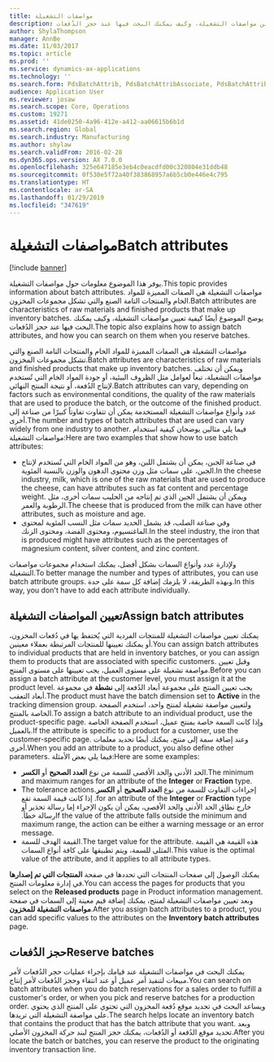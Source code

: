 ```yaml
---
title: مواصفات التشغيلة
description: يوفر هذا الموضوع معلومات حول مواصفات التشغيلة. مواصفات التشغيلة هي الصفات المميزة للمواد الخام والمنتجات التامة الصنع والتي تشكل مجموعات المخزون. يوضح الموضوع أيضًا كيفية تعيين مواصفات التشغيلة، وكيف يمكنك البحث فيها عند حجز الدُفعات.
author: ShylaThompson
manager: AnnBe
ms.date: 11/03/2017
ms.topic: article
ms.prod: ''
ms.service: dynamics-ax-applications
ms.technology: ''
ms.search.form: PdsBatchAttrib, PdsBatchAttribAssociate, PdsBatchAttribByAttribGroup, PdsBatchAttribByItem, PdsBatchAttribByitemCustomer, PdsBatchAttribGroup
audience: Application User
ms.reviewer: josaw
ms.search.scope: Core, Operations
ms.custom: 19271
ms.assetid: 41de0250-4a96-412e-a412-aa06615b6b1d
ms.search.region: Global
ms.search.industry: Manufacturing
ms.author: shylaw
ms.search.validFrom: 2016-02-28
ms.dyn365.ops.version: AX 7.0.0
ms.openlocfilehash: 325e647185e3eb4c0eacdfd00c320804e31ddb48
ms.sourcegitcommit: 0f530e5f72a40f383868957a6b5cb0e446e4c795
ms.translationtype: HT
ms.contentlocale: ar-SA
ms.lasthandoff: 01/29/2019
ms.locfileid: "347619"
---
```

# <a name="batch-attributes"></a><span data-ttu-id="47581-105">مواصفات التشغيلة</span><span class="sxs-lookup"><span data-stu-id="47581-105">Batch attributes</span></span>

[!include [banner](../includes/banner.md)]

<span data-ttu-id="47581-106">يوفر هذا الموضوع معلومات حول مواصفات التشغيلة.</span><span class="sxs-lookup"><span data-stu-id="47581-106">This topic provides information about batch attributes.</span></span> <span data-ttu-id="47581-107">مواصفات التشغيلة هي الصفات المميزة للمواد الخام والمنتجات التامة الصنع والتي تشكل مجموعات المخزون.</span><span class="sxs-lookup"><span data-stu-id="47581-107">Batch attributes are characteristics of raw materials and finished products that make up inventory batches.</span></span> <span data-ttu-id="47581-108">يوضح الموضوع أيضًا كيفية تعيين مواصفات التشغيلة، وكيف يمكنك البحث فيها عند حجز الدُفعات.</span><span class="sxs-lookup"><span data-stu-id="47581-108">The topic also explains how to assign batch attributes, and how you can search on them when you reserve batches.</span></span>

<span data-ttu-id="47581-109">مواصفات التشغيلة هي الصفات المميزة للمواد الخام والمنتجات التامة الصنع والتي تشكل مجموعات المخزون.</span><span class="sxs-lookup"><span data-stu-id="47581-109">Batch attributes are characteristics of raw materials and finished products that make up inventory batches.</span></span> <span data-ttu-id="47581-110">ويمكن أن تختلف مواصفات التشغيلة، تبعاً لعوامل مثل الظروف البيئية، أو جودة المواد الخام التي تُستخدم لإنتاج الدُفعة، أو نتيجة المنتج النهائي.</span><span class="sxs-lookup"><span data-stu-id="47581-110">Batch attributes can vary, depending on factors such as environmental conditions, the quality of the raw materials that are used to produce the batch, or the outcome of the finished product.</span></span> <span data-ttu-id="47581-111">عدد وأنواع مواصفات التشغيلة المستخدمة يمكن أن تتفاوت تفاوتاً كبيرًا من صناعة إلى أخرى.</span><span class="sxs-lookup"><span data-stu-id="47581-111">The number and types of batch attributes that are used can vary widely from one industry to another.</span></span> <span data-ttu-id="47581-112">فيما يلي مثالين يوضحان كيفية استخدام مواصفات التشغيلة:</span><span class="sxs-lookup"><span data-stu-id="47581-112">Here are two examples that show how to use batch attributes:</span></span>

-   <span data-ttu-id="47581-113">في صناعة الجبن، يمكن أن يشتمل اللبن، وهو من المواد الخام التي تُستخدم لإنتاج الجبن، على سمات مثل وزن محتوى الدهون والوزن بالنسبة المئوية.</span><span class="sxs-lookup"><span data-stu-id="47581-113">In the cheese industry, milk, which is one of the raw materials that are used to produce the cheese, can have attributes such as fat content and percentage weight.</span></span> <span data-ttu-id="47581-114">ويمكن أن يشتمل الجبن الذي تم إنتاجه من الحليب سمات أخرى، مثل الرطوبة والعمر.</span><span class="sxs-lookup"><span data-stu-id="47581-114">The cheese that is produced from the milk can have other attributes, such as moisture and age.</span></span>
-   <span data-ttu-id="47581-115">وفي صناعة الصلب، قد يشمل الحديد سمات مثل النسب المئوية لمحتوى الماغنسيوم، ومحتوى الفضة، ومحتوى الزنك.</span><span class="sxs-lookup"><span data-stu-id="47581-115">In the steel industry, the iron that is produced might have attributes such as the percentages of magnesium content, silver content, and zinc content.</span></span>

<span data-ttu-id="47581-116">ولإدارة عدد وأنواع السمات بشكل أفضل، يمكنك استخدام مجموعات مواصفات التشغيلة.</span><span class="sxs-lookup"><span data-stu-id="47581-116">To better manage the number and types of attributes, you can use batch attribute groups.</span></span> <span data-ttu-id="47581-117">وبهذه الطريقة، لا يلزمك إضافة كل سمة على حدة.</span><span class="sxs-lookup"><span data-stu-id="47581-117">In this way, you don't have to add each attribute individually.</span></span>

## <a name="assign-batch-attributes"></a><span data-ttu-id="47581-118">تعيين المواصفات التشغيلة</span><span class="sxs-lookup"><span data-stu-id="47581-118">Assign batch attributes</span></span>
<span data-ttu-id="47581-119">يمكنك تعيين مواصفات التشغيلة للمنتجات الفردية التي يُحتفظ يها في دُفعات المخزون، أو يمكنك تعيينها للمنتجات المرتبطة بعملاء معينين.</span><span class="sxs-lookup"><span data-stu-id="47581-119">You can assign batch attributes to individual products that are held in inventory batches, or you can assign them to products that are associated with specific customers.</span></span> <span data-ttu-id="47581-120">وقبل تعيين مواصفة تشغيلة على مستوى العميل، يجب تعيينها على مستوى المنتج.</span><span class="sxs-lookup"><span data-stu-id="47581-120">Before you can assign a batch attribute at the customer level, you must assign it at the product level.</span></span> <span data-ttu-id="47581-121">يجب تعيين المنتج على مجموعة أبعاد الدُفعة إلى **نشطة** في مجموعة أبعاد التعقب.</span><span class="sxs-lookup"><span data-stu-id="47581-121">The product must have the batch dimension set to **Active** in the tracking dimension group.</span></span> <span data-ttu-id="47581-122">ولتعيين مواصفة تشغيلة لمنتج واحد، استخدم الصفحة الخاصة بالمنتج.</span><span class="sxs-lookup"><span data-stu-id="47581-122">To assign a batch attribute to an individual product, use the product-specific page.</span></span> <span data-ttu-id="47581-123">وإذا كانت السمة خاصة بمنتج عميل، استخدم الصفحة الخاصة بالعميل.</span><span class="sxs-lookup"><span data-stu-id="47581-123">If the attribute is specific to a product for a customer, use the customer-specific page.</span></span> <span data-ttu-id="47581-124">وعند إضافة سمة إلى منتج، يمكنك أيضًا تحديد معلمات أخرى.</span><span class="sxs-lookup"><span data-stu-id="47581-124">When you add an attribute to a product, you also define other parameters.</span></span> <span data-ttu-id="47581-125">فيما يلي بعض الأمثلة:</span><span class="sxs-lookup"><span data-stu-id="47581-125">Here are some examples:</span></span>

-   <span data-ttu-id="47581-126">الحد الأدنى والحد الأقصى للسمة من نوع **العدد الصحيح** أو **الكسر**.</span><span class="sxs-lookup"><span data-stu-id="47581-126">The minimum and maximum ranges for an attribute of the **Integer** or **Fraction** type.</span></span>
-   <span data-ttu-id="47581-127">‏‫إجراءات التفاوت للسمة من نوع **العدد الصحيح** أو **الكسر‬‏‫**.</span><span class="sxs-lookup"><span data-stu-id="47581-127">The tolerance actions for an attribute of the **Integer** or **Fraction** type.</span></span> <span data-ttu-id="47581-128">إذا كانت قيمة السمة تقع خارج نطاق الحد الأدنى والحد الأقصى، يمكن أن يكون الإجراء إما رسالة تحذير أو رسالة خطأ.‬</span><span class="sxs-lookup"><span data-stu-id="47581-128">If the value of the attribute falls outside the minimum and maximum range, the action can be either a warning message or an error message.</span></span>
-   <span data-ttu-id="47581-129">القيمة الهدف للسمة.</span><span class="sxs-lookup"><span data-stu-id="47581-129">The target value for the attribute.</span></span> <span data-ttu-id="47581-130">هذه القيمة هي القيمة المثلى للسمة، ويتم تطبيقها على كافة أنواع السمات.</span><span class="sxs-lookup"><span data-stu-id="47581-130">This value is the optimal value of the attribute, and it applies to all attribute types.</span></span>

<span data-ttu-id="47581-131">يمكنك الوصول إلى صفحات المنتجات التي تحددها في صفحة **المنتجات التي تم إصدارها** في إدارة معلومات المنتج.</span><span class="sxs-lookup"><span data-stu-id="47581-131">You can access the pages for products that you select on the **Released products** page in Product information management.</span></span> <span data-ttu-id="47581-132">وبعد تعيين مواصفات التشغيلة لمنتج، يمكنك إضافة قيم معينة إلى السمات في صفحة **مواصفات التشغيلة للمخزون**.</span><span class="sxs-lookup"><span data-stu-id="47581-132">After you assign batch attributes to a product, you can add specific values to the attributes on the **Inventory batch attributes** page.</span></span>

## <a name="reserve-batches"></a><span data-ttu-id="47581-133">حجز الدُفعات</span><span class="sxs-lookup"><span data-stu-id="47581-133">Reserve batches</span></span>
<span data-ttu-id="47581-134">يمكنك البحث في مواصفات التشغيلة عند قيامك بإجراء عمليات حجر الدُفعات لأمر مبيعات لتنفيذ أمر عميل أو عند انتقاء وحجز الدُفعات لأمر إنتاج.</span><span class="sxs-lookup"><span data-stu-id="47581-134">You can search on batch attributes when you do batch reservations for a sales order to fulfill a customer's order, or when you pick and reserve batches for a production order.</span></span> <span data-ttu-id="47581-135">ويساعد البحث في تحديد موقع دُفعة المخزون التي تحتوي على المنتج الذي يحتوي على مواصفة التشغيلة التي تريدها.</span><span class="sxs-lookup"><span data-stu-id="47581-135">The search helps locate an inventory batch that contains the product that has the batch attribute that you want.</span></span> <span data-ttu-id="47581-136">وبعد تحديد موقع الدُفعة أو الدُفعات، يمكنك حجز المنتج لبند حركة المخزون الأصلي.</span><span class="sxs-lookup"><span data-stu-id="47581-136">After you locate the batch or batches, you can reserve the product to the originating inventory transaction line.</span></span>




